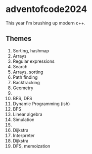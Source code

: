 # adventofcode2024

This year I'm brushing up modern c++.

## Themes
1. Sorting, hashmap
2. Arrays
3. Regular expressions 
4. Search
5. Arrays, sorting
6. Path finding
7. Backtracking
8. Geometry
9.
10. BFS, DFS
11. Dynamic Programming (ish)
12. BFS
13. Linear algebra
14. Simulation
15. 
16. Dijkstra
17. Interpreter
18. Dijkstra
19. DFS, memoization

